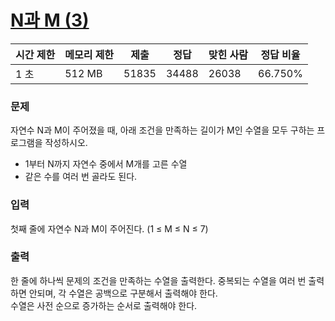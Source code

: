 # [N과 M (3)](https://www.acmicpc.net/problem/15651)
 
|시간 제한	|메모리 제한	|제출	|정답	|맞힌 사람	|정답 비율|
|---|---|---|---|---|---|
|1 초	|512 MB	|51835	|34488	|26038	|66.750%|

### 문제
자연수 N과 M이 주어졌을 때, 아래 조건을 만족하는 길이가 M인 수열을 모두 구하는 프로그램을 작성하시오.

- 1부터 N까지 자연수 중에서 M개를 고른 수열
- 같은 수를 여러 번 골라도 된다.

### 입력
첫째 줄에 자연수 N과 M이 주어진다. (1 ≤ M ≤ N ≤ 7)

### 출력
한 줄에 하나씩 문제의 조건을 만족하는 수열을 출력한다. 중복되는 수열을 여러 번 출력하면 안되며, 각 수열은 공백으로 구분해서 출력해야 한다.
<br>
수열은 사전 순으로 증가하는 순서로 출력해야 한다.